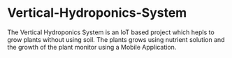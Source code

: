 # Vertical-Hydroponics-System #

The Vertical Hydroponics System is an IoT based project which hepls to grow plants without using soil.
The plants grows using nutrient solution and the growth of the plant monitor using a Mobile Application.
